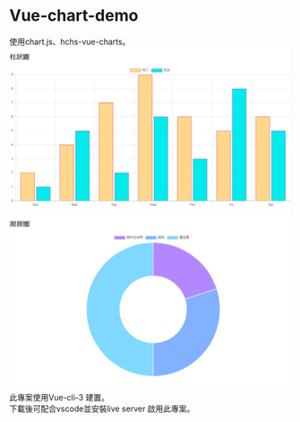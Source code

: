 # Vue-chart-demo
使用chart.js、hchs-vue-charts。
![img](https://github.com/EddieLiu58/Vue-chart-demo/blob/master/bar.PNG)<br/>
![img](https://github.com/EddieLiu58/Vue-chart-demo/blob/master/doughnut.PNG)<br/>
此專案使用Vue-cli-3 建置。<br/>
下載後可配合vscode並安裝live server 啟用此專案。
